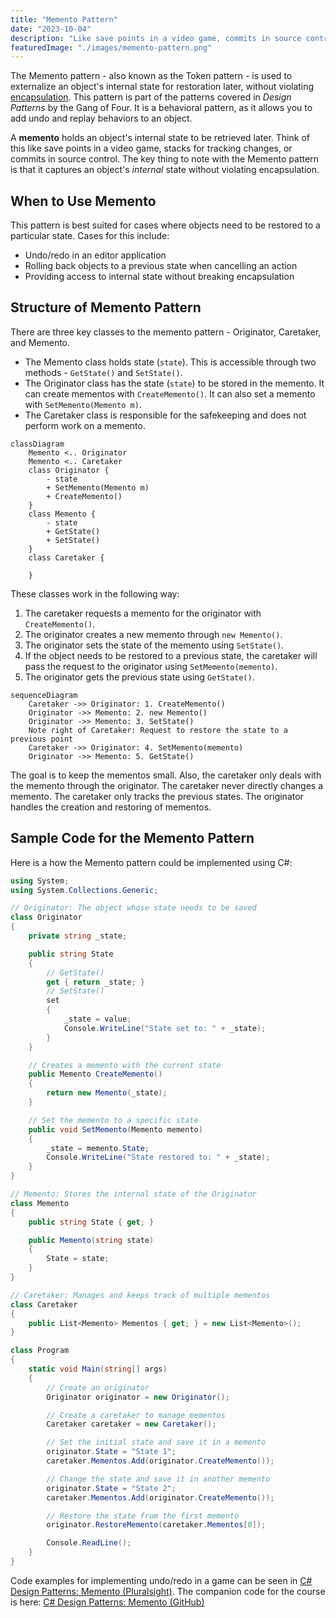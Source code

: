 ```yaml
---
title: "Memento Pattern"
date: "2023-10-04"
description: "Like save points in a video game, commits in source control, and checkpoints in a Jupyter Notebook, the Memento Pattern allows you to capture the internal state of an object to be restored later."
featuredImage: "./images/memento-pattern.png"
---
```


The Memento pattern - also known as the Token pattern - is used to externalize an object's internal state for restoration later, without violating [encapsulation](/principles/encapsulation). This pattern is part of the patterns covered in _Design Patterns_ by the Gang of Four. It is a behavioral pattern, as it allows you to add undo and replay behaviors to an object.

A **memento** holds an object's internal state to be retrieved later. Think of this like save points in a video game,  stacks for tracking changes, or commits in source control. The key thing to note with the Memento pattern is that it captures an object's _internal_ state without violating encapsulation.

## When to Use Memento

This pattern is best suited for cases where objects need to be restored to a particular state. Cases for this include:

- Undo/redo in an editor application
- Rolling back objects to a previous state when cancelling an action
- Providing access to internal state without breaking encapsulation

## Structure of Memento Pattern

There are three key classes to the memento pattern - Originator, Caretaker, and Memento.

- The Memento class holds state (`state`). This is accessible through two methods - `GetState()` and `SetState()`.
- The Originator class has the state (`state`) to be stored in the memento. It can create mementos with `CreateMemento()`. It can also set a memento with `SetMemento(Memento m)`.
- The Caretaker class is responsible for the safekeeping and does not perform work on a memento.

<!-- ![Mermaid Diagram of the Originator, Memento, Caretaker classes](./images/memento-pattern-class-diagram.png) -->

```mermaid
classDiagram
    Memento <.. Originator
    Memento <.. Caretaker
    class Originator {
        - state
        + SetMemento(Memento m)
        + CreateMemento()
    }
    class Memento {
        - state
        + GetState()
        + SetState()
    }
    class Caretaker {

    }
```

These classes work in the following way:

1. The caretaker requests a memento for the originator with `CreateMemento()`.
2. The originator creates a new memento through `new Memento()`.
3. The originator sets the state of the memento using `SetState()`.
4. If the object needs to be restored to a previous state, the caretaker will pass the request to the originator using `SetMemento(memento)`.
5. The originator gets the previous state using `GetState()`.

<!-- ![Sequence diagram of the steps laid out above](./images/memento-pattern-sequence-diagram.png) -->

```mermaid
sequenceDiagram
    Caretaker ->> Originator: 1. CreateMemento()    
    Originator ->> Memento: 2. new Memento()
    Originator ->> Memento: 3. SetState()
    Note right of Caretaker: Request to restore the state to a previous point
    Caretaker ->> Originator: 4. SetMemento(memento)
    Originator ->> Memento: 5. GetState()
```

The goal is to keep the mementos small. Also, the caretaker only deals with the memento through the originator. The caretaker never directly changes a memento. The caretaker only tracks the previous states. The originator handles the creation and restoring of mementos.

## Sample Code for the Memento Pattern

Here is a how the Memento pattern could be implemented using C#:

```csharp
using System;
using System.Collections.Generic;

// Originator: The object whose state needs to be saved
class Originator
{
    private string _state;

    public string State
    {
        // GetState()
        get { return _state; }
        // SetState()
        set
        {
            _state = value;
            Console.WriteLine("State set to: " + _state);
        }
    }

    // Creates a memento with the current state
    public Memento CreateMemento()
    {
        return new Memento(_state);
    }

    // Set the memento to a specific state
    public void SetMemento(Memento memento)
    {
        _state = memento.State;
        Console.WriteLine("State restored to: " + _state);
    }
}

// Memento: Stores the internal state of the Originator
class Memento
{
    public string State { get; }

    public Memento(string state)
    {
        State = state;
    }
}

// Caretaker: Manages and keeps track of multiple mementos
class Caretaker
{
    public List<Memento> Mementos { get; } = new List<Memento>();
}

class Program
{
    static void Main(string[] args)
    {
        // Create an originator
        Originator originator = new Originator();

        // Create a caretaker to manage mementos
        Caretaker caretaker = new Caretaker();

        // Set the initial state and save it in a memento
        originator.State = "State 1";
        caretaker.Mementos.Add(originator.CreateMemento());

        // Change the state and save it in another memento
        originator.State = "State 2";
        caretaker.Mementos.Add(originator.CreateMemento());

        // Restore the state from the first memento
        originator.RestoreMemento(caretaker.Mementos[0]);

        Console.ReadLine();
    }
}
```

Code examples for implementing undo/redo in a game can be seen in [C# Design Patterns: Memento (Pluralsight)](https://www.pluralsight.com/courses/c-sharp-design-patterns-memento). The companion code for the course is here: [C# Design Patterns: Memento (GitHub)](https://github.com/ardalis/DesignPatternsInCSharp/tree/master/DesignPatternsInCSharp/Memento)
